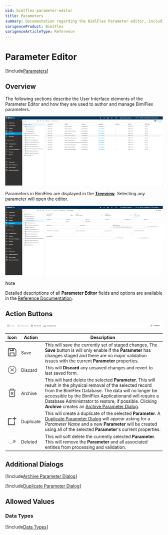 ```yaml
---
uid: bimlflex-parameter-editor
title: Parameters
summary: Documentation regarding the BimlFlex Parameter editor, including editor fields, action buttons, field descriptions, setting options, and overrides.
varigenceProduct: BimlFlex
varigenceArticleType: Reference
---
```

# Parameter Editor

[!include[Parameters](../includes/_incl-header-parameter.md)]

## Overview  

The following sections describe the User Interface elements of the Parameter Editor and how they are used to author and manage BimlFlex parameters.

![BimlFlex Parameter Editor - Grid View](../../static/img/bfx-parameters-overview.png "BimlFlex Parameter Editor - Grid View")

Parameters in BimlFlex are displayed in the [**Treeview**](xref:bimlflex-editors-overview#treeview). Selecting any parameter will open the editor.

![BimlFlex Parameter Editor](../../static/img/bfx-parameter-editor.png "BimlFlex Parameter Editor")

> [!NOTE]
> Detailed descriptions of all **Parameter Editor** fields and options are available in the [Reference Documentation](xref:bimlflex-reference-documentation-connection-entity).

## Action Buttons  

![BimlFlex Parameters Action Buttons](../../static/img/bfx-parameters-action-bar.png "BimlFlex Parameters Action Buttons")

|Icon|Action|Description|
|-|-|-|
| <div class="icon-col m-5"><img src="../../static/svg/save.svg" /></div> | Save | This will save the currently set of staged changes.  The **Save** button is will only enable if the **Parameter** has changes staged and there are no major validation issues with the current **Parameter** properties.|
| <div class="icon-col m-5"><img src="../../static/svg/discard.svg" /></div> | Discard | This will **Discard** any unsaved changes and revert to last saved form. |
|<div class="icon-col m-5"><img src="../../static/svg/archive-delete.svg" /></div> | Archive | This will hard delete the selected **Parameter**.  This will result in the physical removal of the selected record from the BimlFlex Database.  The data will no longer be accessible by the BimlFlex Applicationand will require a Database Administrator to restore, if possible. Clicking **Archive** creates an [Archive Parameter Dialog](#archive-parameter-dialog). |
| <div class="icon-col m-5"><img src="../../static/svg/duplicate-objects.svg" /></div> | Duplicate | This will create a duplicate of the selected **Parameter**.  A [Duplicate Parameter Dialog](#duplicate-parameter-dialog) will appear asking for a *Parameter Name* and a new **Parameter** will be created using all of the selected **Parameter**'s current properties. |
| <img src="../../static/img/bimlflex-action-switch.png" /> | Deleted | This will soft delete the currently selected **Parameter**.  This will remove the **Parameter** and all associated entities from processing and validation. |

## Additional Dialogs  

[!include[Archive Parameter Dialog](../dialogs/_dialog-archive-parameter-single.md)]

[!include[Duplicate Parameter Dialog](../dialogs/_dialog-duplicate-parameter.md)]

## Allowed Values  

### Data Types

[!include[Data Types](../../07-reference-documentation/static-data/_enum-data-type.md)]

